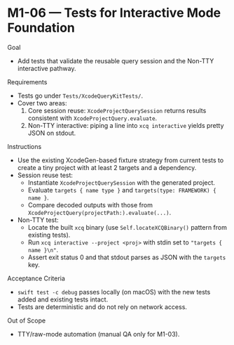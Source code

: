 # M1-06 — Tests for Interactive Mode Foundation

Goal
- Add tests that validate the reusable query session and the Non-TTY interactive pathway.

Requirements
- Tests go under `Tests/XcodeQueryKitTests/`.
- Cover two areas:
  1) Core session reuse: `XcodeProjectQuerySession` returns results consistent with `XcodeProjectQuery.evaluate`.
  2) Non-TTY interactive: piping a line into `xcq interactive` yields pretty JSON on stdout.

Instructions
- Use the existing XcodeGen-based fixture strategy from current tests to create a tiny project with at least 2 targets and a dependency.
- Session reuse test:
  - Instantiate `XcodeProjectQuerySession` with the generated project.
  - Evaluate `targets { name type }` and `targets(type: FRAMEWORK) { name }`.
  - Compare decoded outputs with those from `XcodeProjectQuery(projectPath:).evaluate(...)`.
- Non-TTY test:
  - Locate the built `xcq` binary (use `Self.locateXCQBinary()` pattern from existing tests).
  - Run `xcq interactive --project <proj>` with stdin set to `"targets { name }\n"`.
  - Assert exit status 0 and that stdout parses as JSON with the `targets` key.

Acceptance Criteria
- `swift test -c debug` passes locally (on macOS) with the new tests added and existing tests intact.
- Tests are deterministic and do not rely on network access.

Out of Scope
- TTY/raw-mode automation (manual QA only for M1-03).
